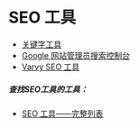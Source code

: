 # SEO 工具

* [关键字工具](http://keywordtool.io/)
* [Google 网站管理员搜索控制台](https://www.google.com/webmasters/)
* [Varvy SEO 工具](https://varvy.com/tools/)

##### 查找SEO工具的工具：

* [SEO 工具——完整列表](http://backlinko.com/seo-tools)


































 






